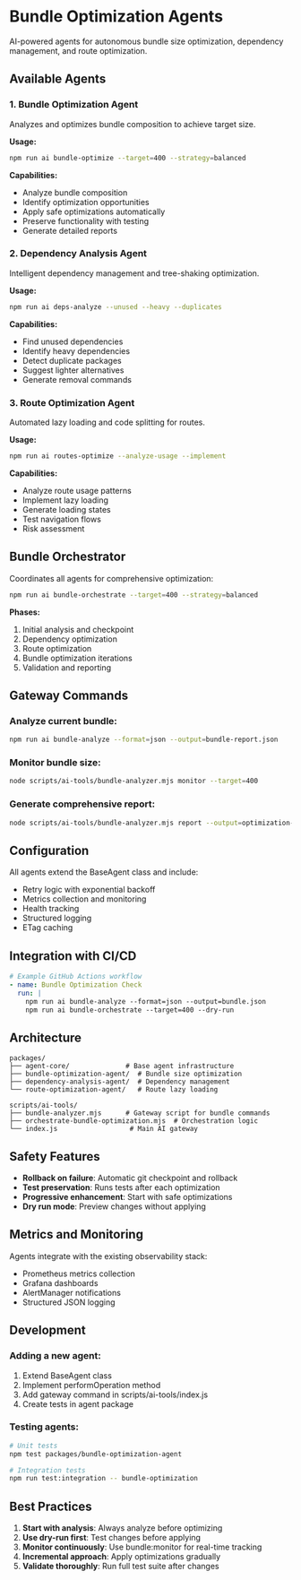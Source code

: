 # Bundle Optimization Agents

AI-powered agents for autonomous bundle size optimization, dependency management, and route optimization.

## Available Agents

### 1. Bundle Optimization Agent
Analyzes and optimizes bundle composition to achieve target size.

**Usage:**
```bash
npm run ai bundle-optimize --target=400 --strategy=balanced
```

**Capabilities:**
- Analyze bundle composition
- Identify optimization opportunities
- Apply safe optimizations automatically
- Preserve functionality with testing
- Generate detailed reports

### 2. Dependency Analysis Agent
Intelligent dependency management and tree-shaking optimization.

**Usage:**
```bash
npm run ai deps-analyze --unused --heavy --duplicates
```

**Capabilities:**
- Find unused dependencies
- Identify heavy dependencies
- Detect duplicate packages
- Suggest lighter alternatives
- Generate removal commands

### 3. Route Optimization Agent
Automated lazy loading and code splitting for routes.

**Usage:**
```bash
npm run ai routes-optimize --analyze-usage --implement
```

**Capabilities:**
- Analyze route usage patterns
- Implement lazy loading
- Generate loading states
- Test navigation flows
- Risk assessment

## Bundle Orchestrator

Coordinates all agents for comprehensive optimization:

```bash
npm run ai bundle-orchestrate --target=400 --strategy=balanced
```

**Phases:**
1. Initial analysis and checkpoint
2. Dependency optimization
3. Route optimization
4. Bundle optimization iterations
5. Validation and reporting

## Gateway Commands

### Analyze current bundle:
```bash
npm run ai bundle-analyze --format=json --output=bundle-report.json
```

### Monitor bundle size:
```bash
node scripts/ai-tools/bundle-analyzer.mjs monitor --target=400
```

### Generate comprehensive report:
```bash
node scripts/ai-tools/bundle-analyzer.mjs report --output=optimization-report.json
```

## Configuration

All agents extend the BaseAgent class and include:
- Retry logic with exponential backoff
- Metrics collection and monitoring
- Health tracking
- Structured logging
- ETag caching

## Integration with CI/CD

```yaml
# Example GitHub Actions workflow
- name: Bundle Optimization Check
  run: |
    npm run ai bundle-analyze --format=json --output=bundle.json
    npm run ai bundle-orchestrate --target=400 --dry-run
```

## Architecture

```
packages/
├── agent-core/              # Base agent infrastructure
├── bundle-optimization-agent/  # Bundle size optimization
├── dependency-analysis-agent/  # Dependency management
└── route-optimization-agent/   # Route lazy loading

scripts/ai-tools/
├── bundle-analyzer.mjs      # Gateway script for bundle commands
├── orchestrate-bundle-optimization.mjs  # Orchestration logic
└── index.js                  # Main AI gateway
```

## Safety Features

- **Rollback on failure**: Automatic git checkpoint and rollback
- **Test preservation**: Runs tests after each optimization
- **Progressive enhancement**: Start with safe optimizations
- **Dry run mode**: Preview changes without applying

## Metrics and Monitoring

Agents integrate with the existing observability stack:
- Prometheus metrics collection
- Grafana dashboards
- AlertManager notifications
- Structured JSON logging

## Development

### Adding a new agent:
1. Extend BaseAgent class
2. Implement performOperation method
3. Add gateway command in scripts/ai-tools/index.js
4. Create tests in agent package

### Testing agents:
```bash
# Unit tests
npm test packages/bundle-optimization-agent

# Integration tests  
npm run test:integration -- bundle-optimization
```

## Best Practices

1. **Start with analysis**: Always analyze before optimizing
2. **Use dry-run first**: Test changes before applying
3. **Monitor continuously**: Use bundle:monitor for real-time tracking
4. **Incremental approach**: Apply optimizations gradually
5. **Validate thoroughly**: Run full test suite after changes